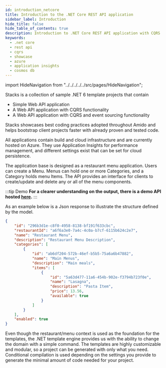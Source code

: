 ```yaml
---
id: introduction_netcore
title: Introduction to the .NET Core REST API application
sidebar_label: Introduction
hide_title: false
hide_table_of_contents: true
description: Introduction to .NET Core REST API application with CQRS
keywords:
  - .net core
  - rest api
  - cqrs
  - showcase
  - azure
  - application insights
  - cosmos db
---
```


import HideNavigation  from "../../../../../src/pages/HideNavigation";

Stacks is a collection of sample .NET 6 template projects that contain

- Simple Web API application
- A Web API application with CQRS functionality
- A Web API application with CQRS and event sourcing functionality

Stacks showcases best coding practices adopted throughout Amido and helps bootstrap client projects faster with already proven and tested code.

All applications contain build and cloud infrastructure and are currently hosted on Azure. They use Application Insights for performance management, and different settings exist that can be set for cloud persistence.

The application base is designed as a restaurant menu application. Users can create a Menu.
Menus can hold one or more Categories, and a Category holds menu Items.
The API provides an interface for clients to create/update and delete any or all of the menu components.


:::tip Demo
**For a clearer understanding on the output, there is a demo API hosted [here](https://dev-netcore-api.nonprod.amidostacks.com/api/menu/swagger/index.html).**
:::

As an example below is a Json response to illustrate the structure defined by the model.

```json
{
    "id": "296b3d1e-c8f0-4958-8138-bf191f633cbc",
    "restaurantId": "a6f6a3e0-7a4c-4c0a-b7cf-6115b624c2e7",
    "name": "Restaurant Menu",
    "description": "Restaurant Menu Description",
    "categories": [
        {
            "id": "ab6df204-572b-46ef-b5b5-75a6a6b47882",
            "name": "Main Menus",
            "description": "Main meals",
            "items": [
                {
                    "id": "5a63d477-11a6-454b-902e-f3794b723f0e",
                    "name": "Lasagna",
                    "description": "Pasta Item",
                    "price": 13.56,
                    "available": true
                }
            ]
        }
    ],
    "enabled": true
}
```

Even though the restaurant/menu context is used as the foundation for the templates, the .NET template engine provides us with the ability to change the domain with a simple command. The templates are highly customizable and modular, so a project can be generated with only what you need. Conditional compilation is used depending on the settings you provide to generate the minimal amount of code needed for your project.

<HideNavigation prev />

